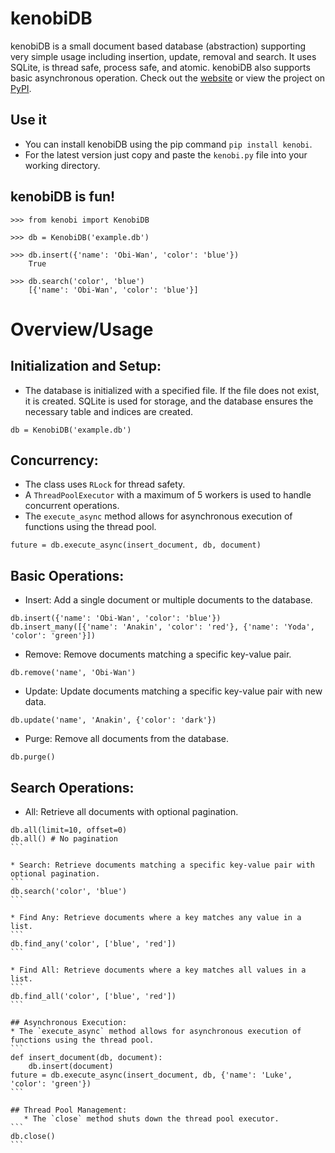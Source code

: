 # kenobiDB
kenobiDB is a small document based database (abstraction) supporting very simple usage including insertion, update, removal and search. It uses SQLite, is thread safe, process safe, and atomic. kenobiDB also supports basic asynchronous operation. Check out the [website](http://patx.github.io/kenobi/) or view the project on [PyPI](https://pypi.org/project/kenobi/).

## Use it
* You can install kenobiDB using the pip command  `pip install kenobi`.
* For the latest version just copy and paste the `kenobi.py` file into your working directory.

## kenobiDB is fun!
```
>>> from kenobi import KenobiDB

>>> db = KenobiDB('example.db')

>>> db.insert({'name': 'Obi-Wan', 'color': 'blue'})
    True

>>> db.search('color', 'blue')
    [{'name': 'Obi-Wan', 'color': 'blue'}]
```

# Overview/Usage

## Initialization and Setup:
* The database is initialized with a specified file. If the file does not exist, it is created. SQLite is used for storage, and the database ensures the necessary table and indices are created.
```
db = KenobiDB('example.db')
```

## Concurrency:
* The class uses `RLock` for thread safety.
* A `ThreadPoolExecutor` with a maximum of 5 workers is used to handle concurrent operations.
* The `execute_async` method allows for asynchronous execution of functions using the thread pool.
```
future = db.execute_async(insert_document, db, document)
```

## Basic Operations:
* Insert: Add a single document or multiple documents to the database.
```
db.insert({'name': 'Obi-Wan', 'color': 'blue'})
db.insert_many([{'name': 'Anakin', 'color': 'red'}, {'name': 'Yoda', 'color': 'green'}])
```

* Remove: Remove documents matching a specific key-value pair.
```
db.remove('name', 'Obi-Wan')
```

* Update: Update documents matching a specific key-value pair with new data.
```
db.update('name', 'Anakin', {'color': 'dark'})
```

* Purge: Remove all documents from the database.
```
db.purge()
```

## Search Operations:
* All: Retrieve all documents with optional pagination.
````
db.all(limit=10, offset=0)
db.all() # No pagination
```

* Search: Retrieve documents matching a specific key-value pair with optional pagination.
```
db.search('color', 'blue')
```

* Find Any: Retrieve documents where a key matches any value in a list.
```
db.find_any('color', ['blue', 'red'])
```

* Find All: Retrieve documents where a key matches all values in a list.
```
db.find_all('color', ['blue', 'red'])
```

## Asynchronous Execution:
* The `execute_async` method allows for asynchronous execution of functions using the thread pool.
```
def insert_document(db, document):
    db.insert(document)
future = db.execute_async(insert_document, db, {'name': 'Luke', 'color': 'green'})
```

## Thread Pool Management:
   * The `close` method shuts down the thread pool executor.
```
db.close()
```


